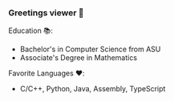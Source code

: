 ### Greetings viewer :wave:

Education 📚:
- Bachelor's in Computer Science from ASU<br>
- Associate's Degree in Mathematics<br>

Favorite Languages ❤️:
- C/C++, Python, Java, Assembly, TypeScript

 
<!--
**justinozzy/justinozzy** is a ✨ _special_ ✨ repository because its `README.md` (this file) appears on your GitHub profile.

Here are some ideas to get you started:

- 🔭 I’m currently working on ...
- 🌱 I’m currently learning ...
- 👯 I’m looking to collaborate on ...
- 🤔 I’m looking for help with ...
- 💬 Ask me about ...
- 📫 How to reach me: ...
- 😄 Pronouns: ...
- ⚡ Fun fact: ...
-->

